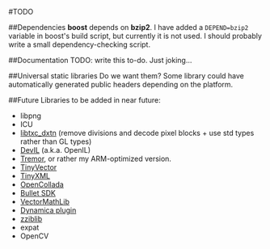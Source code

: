 #TODO

##Dependencies
__boost__ depends on __bzip2__. I have added a <code>DEPEND=bzip2</code> variable in boost's build script, but currently it is not used. I should probably write a small dependency-checking script.

##Documentation
TODO: write this to-do. Just joking…

##Universal static libraries
Do we want them? Some library could have automatically generated public headers depending on the platform.

##Future
Libraries to be added in near future:

* libpng
* ICU
* [libtxc_dxtn](http://homepage.hispeed.ch/rscheidegger/dri_experimental/s3tc_index.html) (remove divisions and decode pixel blocks + use std types rather than GL types)
* [DevIL](http://openil.sourceforge.net/) (a.k.a. OpenIL)
* [Tremor](http://wiki.xiph.org/Tremor), or rather my ARM-optimized version.
* [TinyVector](http://code.google.com/p/tinyvector/)
* [TinyXML](http://www.grinninglizard.com/tinyxml/)
* [OpenCollada](http://code.google.com/p/opencollada/)
* [Bullet SDK](http://code.google.com/p/bullet/)
* [VectorMathLib](http://code.google.com/p/bullet/)
* [Dynamica plugin](http://code.google.com/p/dynamica/)
* [zziblib](http://zziplib.sourceforge.net/)
* expat
* OpenCV


